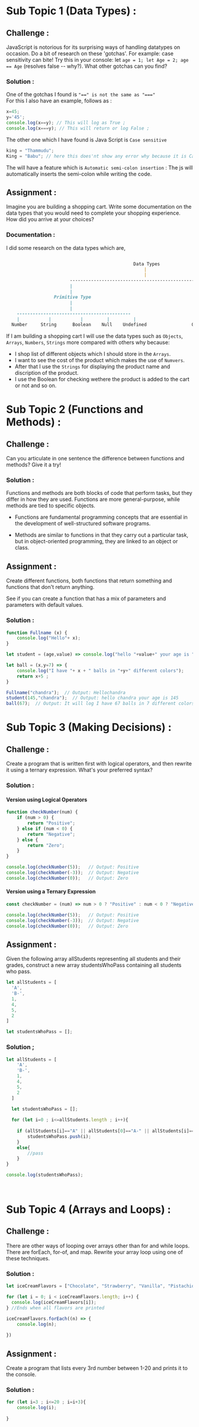 # Sub Topic 1 (Data Types) :

## Challenge :
JavaScript is notorious for its surprising ways of handling datatypes on occasion. Do a bit of research on these 'gotchas'. For example: case sensitivity can bite! Try this in your console: let `age = 1; let Age = 2; age == Age` (resolves false -- why?). What other gotchas can you find?

### Solution :

One of the gotchas I found is `"==" is not the same as "==="`  
For this I also have an example, follows as :

```js
x=45;
y='45';
console.log(x==y); // This will log as True ;
console.log(x===y); // This will return or log False ;
```
The other one which I have found is Java Script is `Case sensitive` 

```js
king = "Thammudu";
King = "Babu"; // here this does'nt show any error why because it is Case Sensitive;

```

The will have a feature which is `Automatic semi-colon insertion` :
The js will automatically inserts the semi-colon while writing the code.

## Assignment :
Imagine you are building a shopping cart. Write some documentation on the data types that you would need to complete your shopping experience. How did you arrive at your choices?

### Documentation :

I did some research on the data types which are,

``` markdown

                                                Data Types
                                                    |
                                                    |
                        ------------------------------------------------------
                        |                                                     |
                        |                                                     |
                  Primitive Type                                        Reference Type
                        |                                                     |
                        |                                                     |
    -------------------------------------------                          ------------
    |           |           |         |         |                       |           |
  Number     String      Boolean    Null    Undefined                 Object     Array                       


  ```

  If I am building a shopping cart I will use the data types such as `Objects`, `Arrays`, `Numbers`, `Strings` more compared with others why because: 
  - I shop list of different objects which I should store in the `Arrays`.  
  - I want to see the cost of the product which makes the use of `Numvers`. 
  - After that I use the `Strings` for displaying the product name and discription of the product.
  - I use the Boolean for checking wethere the product is added to the cart or not and so on.

# Sub Topic 2 (Functions and Methods) :

## Challenge :

Can you articulate in one sentence the difference between functions and methods? Give it a try!

### Solution :

Functions and methods are both blocks of code that perform tasks, but they differ in how they are used. Functions are more general-purpose, while methods are tied to specific objects. 

- Functions are fundamental programming concepts that are essential in the development of well-structured software programs.

- Methods are similar to functions in that they carry out a particular task, but in object-oriented programming, they are linked to an object or class.

## Assignment :

Create different functions, both functions that return something and functions that don't return anything.

See if you can create a function that has a mix of parameters and parameters with default values.


### Solution :

```js 
function Fullname (x) {
    console.log("Hello"+ x);   
} 

let student = (age,value) => console.log("hello "+value+" your age is "+age);

let ball = (x,y=7) => {
    console.log("I have "+ x + " balls in "+y+" different colors");
    return x+5 ;
}

Fullname("chandra");  // Output: Hellochandra
student(145,"chandra");  // Output: hello chandra your age is 145 
ball(67);  // Output: It will log I have 67 balls in 7 different colors , And this will return the value 67+5=72

```

# Sub Topic 3 (Making Decisions) :

## Challenge :

Create a program that is written first with logical operators, and then rewrite it using a ternary expression. What's your preferred syntax?

### Solution :

#### Version using Logical Operators

```js
function checkNumber(num) {
    if (num > 0) {
        return "Positive";
    } else if (num < 0) {
        return "Negative";
    } else {
        return "Zero";
    }
}

console.log(checkNumber(5));   // Output: Positive
console.log(checkNumber(-3));  // Output: Negative
console.log(checkNumber(0));   // Output: Zero
```

#### Version using a Ternary Expression

```js
const checkNumber = (num) => num > 0 ? "Positive" : num < 0 ? "Negative" : "Zero";

console.log(checkNumber(5));   // Output: Positive
console.log(checkNumber(-3));  // Output: Negative
console.log(checkNumber(0));   // Output: Zero
```

## Assignment :

Given the following array allStudents representing all students and their grades, construct a new array studentsWhoPass containing all students who pass.

```js
let allStudents = [
  'A',
  'B-',
  1,
  4,
  5,
  2
]

let studentsWhoPass = [];
```

### Solution ;

```js
let allStudents = [
    'A',
    'B-',
    1,
    4,
    5,
    2
  ]
  
  let studentsWhoPass = [];

  for (let i=0 ; i<=allStudents.length ; i++){
    
    if (allStudents[i]=="A" || allStudents[0]=="A-" || allStudents[i]=="B" || allStudents[i]=="B-" || allStudents[i]=="C" || allStudents[i]=="C-" || allStudents[i]>=3 ) {
        studentsWhoPass.push(i);
    }
    else{
        //pass
    }
}

console.log(studentsWhoPass);

        
```

# Sub Topic 4 (Arrays and Loops) :

## Challenge :

There are other ways of looping over arrays other than for and while loops. There are forEach, for-of, and map. Rewrite your array loop using one of these techniques.

### Solution :

```js 
let iceCreamFlavors = ["Chocolate", "Strawberry", "Vanilla", "Pistachio", "Rocky Road"];

for (let i = 0; i < iceCreamFlavors.length; i++) {
  console.log(iceCreamFlavors[i]);
} //Ends when all flavors are printed

iceCreamFlavors.forEach((n) => {
    console.log(n);
    
})

```

## Assignment :

Create a program that lists every 3rd number between 1-20 and prints it to the console.

### Solution :

```js
for (let i=3 ; i<=20 ; i=i+3){
    console.log(i);
    
}
```

